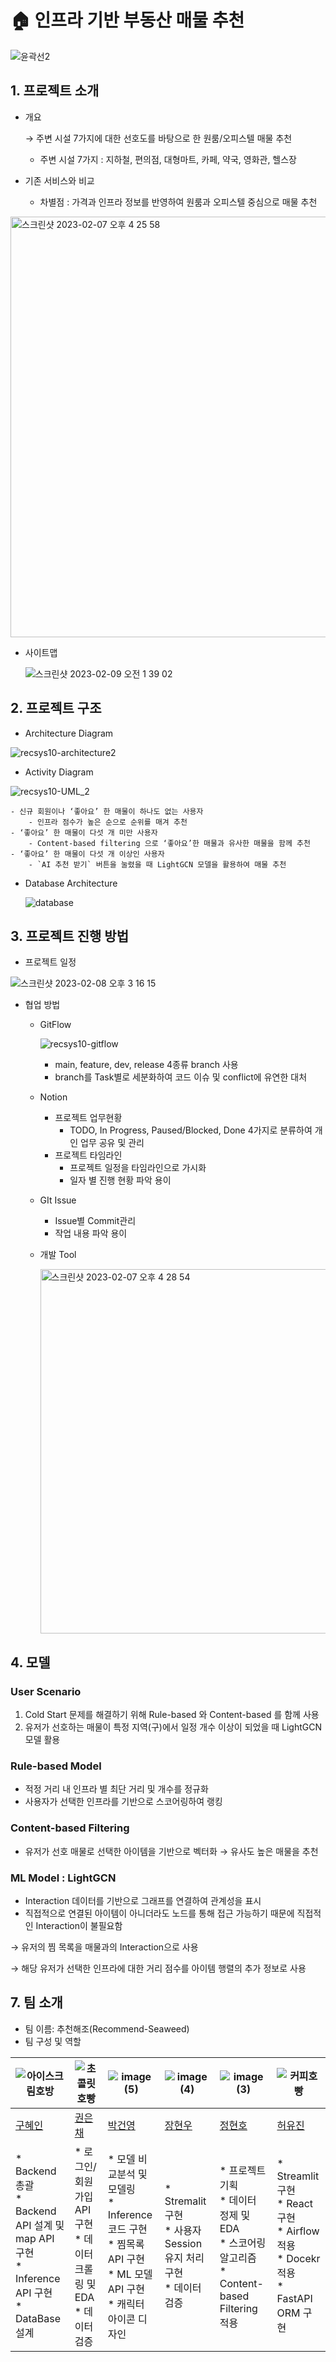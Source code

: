 # :house: 인프라 기반 부동산 매물 추천

![윤곽선2](https://user-images.githubusercontent.com/79534756/217191115-e98677e5-bf84-4262-9564-924a3d2de764.png)



## 1. 프로젝트 소개

- 개요
    
     → 주변 시설 7가지에 대한 선호도를 바탕으로 한 원룸/오피스텔 매물 추천
    
    - 주변 시설 7가지 : 지하철, 편의점, 대형마트, 카페, 약국, 영화관, 헬스장
- 기존 서비스와 비교
    - 차별점 : 가격과 인프라 정보를 반영하여 원룸과 오피스텔 중심으로 매물 추천


<img width="673" alt="스크린샷 2023-02-07 오후 4 25 58" src="https://user-images.githubusercontent.com/65005242/217582223-9529677b-d445-44e6-945a-c4bc074a77a9.png">


- 사이트맵

   ![스크린샷 2023-02-09 오전 1 39 02](https://user-images.githubusercontent.com/65005242/217593947-217fd10a-f71e-47f3-a73c-19b4207f6181.png)




## 2. 프로젝트 구조

- Architecture Diagram
    
![recsys10-architecture2](https://user-images.githubusercontent.com/65005242/217582562-f83a067d-bdc1-43e9-b607-9040f3488f4e.png)

    
- Activity Diagram
    
![recsys10-UML_2](https://user-images.githubusercontent.com/65005242/217582603-1b1af485-301b-45d0-8bef-5a015b089ca5.png)

    
    - 신규 회원이나 ‘좋아요’ 한 매물이 하나도 없는 사용자
        - 인프라 점수가 높은 순으로 순위를 매겨 추천
    - ‘좋아요’ 한 매물이 다섯 개 미만 사용자
        - Content-based filtering 으로 ‘좋아요’한 매물과 유사한 매물을 함께 추천
    - ‘좋아요’ 한 매물이 다섯 개 이상인 사용자
        - `AI 추천 받기` 버튼을 눌렸을 때 LightGCN 모델을 활용하여 매물 추천
        
- Database Architecture

    ![database](https://user-images.githubusercontent.com/69948700/217594847-c79a086d-9736-4728-b88e-566f9f6ce6f9.png)



## 3. 프로젝트 진행 방법

- 프로젝트 일정
    
![스크린샷 2023-02-08 오후 3 16 15](https://user-images.githubusercontent.com/65005242/217583065-4a192e98-7faa-4111-818f-ea77bd526126.png)

    
- 협업 방법
    - GitFlow
    
       ![recsys10-gitflow](https://user-images.githubusercontent.com/65005242/217583246-08a97b9a-7a73-4677-b02c-59eee1efb284.png)


        
        - main, feature, dev, release 4종류 branch 사용
        - branch를 Task별로 세분화하여 코드 이슈 및 conflict에 유연한 대처
    - Notion
        - 프로젝트 업무현황
            - TODO, In Progress, Paused/Blocked, Done 4가지로 분류하여 개인 업무 공유 및 관리
        - 프로젝트 타임라인
            - 프로젝트 일정을 타임라인으로 가시화
            - 일자 별 진행 현황 파악 용이
    - GIt Issue
        - Issue별 Commit관리
        - 작업 내용 파악 용이
    - 개발 Tool

      <img width="583" alt="스크린샷 2023-02-07 오후 4 28 54" src="https://user-images.githubusercontent.com/65005242/217583304-2e463931-75cf-452e-9e7f-b19f058a866f.png">


## 4. 모델

### User Scenario

1. Cold Start 문제를 해결하기 위해 Rule-based 와 Content-based 를 함께 사용
2. 유저가 선호하는 매물이 특정 지역(구)에서 일정 개수 이상이 되었을 때 LightGCN 모델 활용

### Rule-based Model

- 적정 거리 내 인프라 별 최단 거리 및 개수를 정규화
- 사용자가 선택한 인프라를 기반으로 스코어링하여 랭킹

### Content-based Filtering

- 유저가 선호 매물로 선택한 아이템을 기반으로 벡터화 → 유사도 높은 매물을 추천

### ML Model : LightGCN

- Interaction 데이터를 기반으로 그래프를 연결하여 관계성을 표시
- 직접적으로 연결된 아이템이 아니더라도 노드를 통해 접근 가능하기 때문에 직접적인 Interaction이 불필요함

→ 유저의 찜 목록을 매물과의 Interaction으로 사용

→ 해당 유저가 선택한 인프라에 대한 거리 점수를 아이템 행렬의 추가 정보로 사용


## 7. 팀 소개

- 팀 이름: 추천해조(Recommend-Seaweed)
- 팀 구성 및 역할


|![아이스크림호방](https://user-images.githubusercontent.com/65005242/217590558-6a123c71-4777-423b-a0f6-d5f39e79ff19.PNG)|![초콜릿 호빵](https://user-images.githubusercontent.com/65005242/217589793-6fe272ed-9ff4-418c-a419-3f745488b0dc.PNG)|![image (5)](https://user-images.githubusercontent.com/65005242/217591028-03132bea-43c8-4fd1-8b65-4ea761831e09.png)|![image (4)](https://user-images.githubusercontent.com/65005242/217590196-fdaf23a2-8bd5-4396-9eba-32e6800f29cc.png)|![image (3)](https://user-images.githubusercontent.com/65005242/217590580-98d6e948-2cd9-4fa0-b4fa-9de85e39a520.png)|![커피호빵](https://user-images.githubusercontent.com/65005242/217590135-2743d6fa-f103-43d4-baee-ed636d2a2ad3.PNG)|
|----|----|----|----|----|----|
|[구혜인](https://github.com/hyein99?tab=repositories)|[권은채](https://github.com/dmscornjs)|[박건영](https://github.com/kuuneeee)|[장현우](https://github.com/jhu8802)|[정현호](https://github.com/Heiness)|[허유진](https://github.com/hobbang2)|
|* Backend 총괄 <br> * Backend API 설계 및 map API 구현 <br> * Inference API 구현 <br> * DataBase 설계|* 로그인/회원가입 API 구현 <br> * 데이터 크롤링 및 EDA <br> * 데이터 검증|* 모델 비교분석 및 모델링 <br> * Inference 코드 구현 <br> * 찜목록 API 구현 <br> * ML 모델 API 구현 <br> * 캐릭터 아이콘 디자인 |* Stremalit 구현 <br> * 사용자 Session 유지 처리 구현 <br> * 데이터 검증|* 프로젝트 기획 <br> * 데이터 정제 및 EDA <br> * 스코어링 알고리즘 <br> * Content-based Filtering 적용 |* Streamlit 구현 <br> * React 구현 <br> * Airflow 적용 <br> * Docekr적용 <br> * FastAPI ORM 구현|


